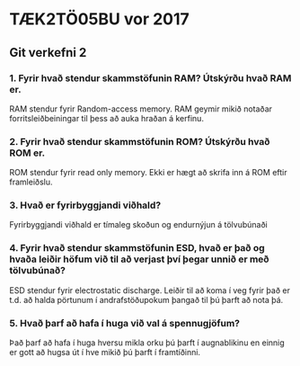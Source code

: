 # TÆK2TÖ05BU vor 2017
## Git verkefni 2
### 1. Fyrir hvað stendur skammstöfunin RAM? Útskýrðu hvað RAM er.
RAM stendur fyrir Random-access memory. RAM geymir mikið notaðar forritsleiðbeiningar til þess að auka hraðan á kerfinu.
### 2. Fyrir hvað stendur skammstöfunin ROM? Útskýrðu hvað ROM er.
ROM stendur fyrir read only memory. Ekki er hægt að skrifa inn á ROM eftir framleiðslu.
### 3. Hvað er fyrirbyggjandi viðhald?
Fyrirbyggjandi viðhald er tímaleg skoðun og endurnýjun á tölvubúnaði
### 4. Fyrir hvað stendur skammstöfunin ESD, hvað er það og hvaða leiðir höfum við til að verjast því þegar unnið er með tölvubúnað?
ESD stendur fyrir electrostatic discharge. Leiðir til að koma í veg fyrir það er t.d. að halda pörtunum í andrafstöðupokum þangað til þú þarft að nota þá.
### 5. Hvað þarf að hafa í huga við val á spennugjöfum?
Það þarf að hafa í huga hversu mikla orku þú þarft í augnablikinu en einnig er gott að hugsa út í hve mikið þú þarft í framtíðinni.